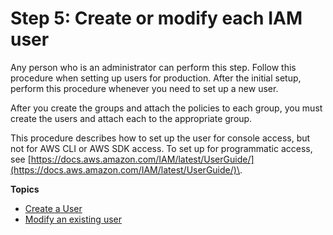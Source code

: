 # Step 5: Create or modify each IAM user<a name="setup-user-step-5"></a>

Any person who is an administrator can perform this step\. Follow this procedure when setting up users for production\. After the initial setup, perform this procedure whenever you need to set up a new user\.

After you create the groups and attach the policies to each group, you must create the users and attach each to the appropriate group\.

This procedure describes how to set up the user for console access, but not for AWS CLI or AWS SDK access\. To set up for programmatic access, see [https://docs.aws.amazon.com/IAM/latest/UserGuide/](https://docs.aws.amazon.com/IAM/latest/UserGuide/)\. 

**Topics**
+ [Create a User](setup-user-create-user.md)
+ [Modify an existing user](setup-user-modify-user.md)